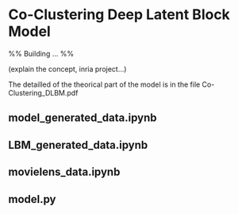 # Co-Clustering Deep Latent Block Model

%% Building ... %%

(explain the concept, inria project...)

The detailled of the theorical part of the model is in the file Co-Clustering_DLBM.pdf 

## model_generated_data.ipynb

## LBM_generated_data.ipynb

## movielens_data.ipynb

## model.py
